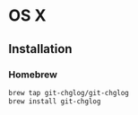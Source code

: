 # OS X

## Installation

### Homebrew

```sh
brew tap git-chglog/git-chglog
brew install git-chglog
```
